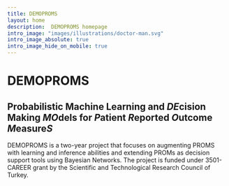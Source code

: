 ```yaml
---
title: DEMOPROMS
layout: home
description:  DEMOPROMS homepage
intro_image: "images/illustrations/doctor-man.svg"
intro_image_absolute: true
intro_image_hide_on_mobile: true
---
```

# DEMOPROMS
## Probabilistic Machine Learning and *DE*cision Making *MO*dels for *P*atient *R*eported *O*utcome *M*easure*S*

DEMOPROMS is a two-year project that focuses on augmenting PROMS with learning and inference abilities and extending PROMs as decision support tools using Bayesian Networks. The project is funded under 3501-CAREER grant by the Scientific and Technological Research Council of Turkey.
